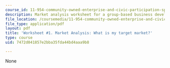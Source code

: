 ```yaml
---
course_id: 11-954-community-owned-enterprise-and-civic-participation-spring-2005
description: Market analysis worksheet for a group-based business development plan.
file_location: /coursemedia/11-954-community-owned-enterprise-and-civic-participation-spring-2005/7472d041857e2bba35fda44bd4aaa9b8_appendix3.pdf
file_type: application/pdf
layout: pdf
title: 'Worksheet #1. Market Analysis: What is my target market?'
type: course
uid: 7472d041857e2bba35fda44bd4aaa9b8

---
```

None